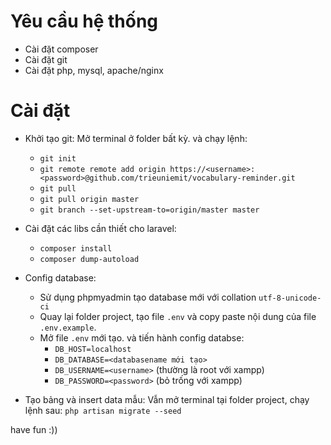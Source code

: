 # Yêu cầu hệ thống
- Cài đặt composer
- Cài đặt git
- Cài đặt php, mysql, apache/nginx

# Cài đặt
- Khởi tạo git:
    Mở terminal ở folder bất kỳ. và chạy lệnh: 
    - `git init`
    - `git remote remote add origin https://<username>:<password>@github.com/trieuniemit/vocabulary-reminder.git`
    - `git pull`
    - `git pull origin master`
    - `git branch --set-upstream-to=origin/master master`
        
- Cài đặt các libs cần thiết cho laravel: 
    - `composer install`
    - `composer dump-autoload`
- Config database: 
    - Sử dụng phpmyadmin tạo database mới với collation `utf-8-unicode-ci`
    - Quay lại folder project, tạo file `.env` và copy paste nội dung của file `.env.example`.
    - Mở file `.env` mới tạo. và tiến hành config databse:
        - `DB_HOST=localhost`
        - `DB_DATABASE=<databasename mới tạo>`
        - `DB_USERNAME=<username>` (thường là root với xampp)
        - `DB_PASSWORD=<password>` (bỏ trống với xampp)
        
- Tạo bảng và insert data mẫu: 
    Vẫn mở terminal tại folder project, chạy lệnh sau:
        `php artisan migrate --seed`

have fun :))
    
    

